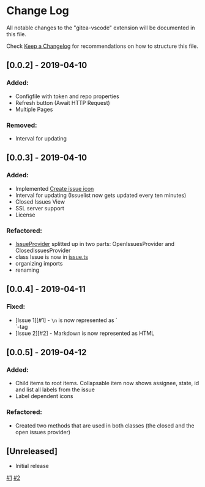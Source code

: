 # Change Log

All notable changes to the "gitea-vscode" extension will be documented in this file.

Check [Keep a Changelog](http://keepachangelog.com/) for recommendations on how to structure this file.

## [0.0.2] - 2019-04-10
### Added:
- Configfile with token and repo properties
- Refresh button (Await HTTP Request)
- Multiple Pages
### Removed:
- Interval for updating

## [0.0.3] - 2019-04-10
### Added:
- Implemented [Create issue icon](./resources/dark/create.svg)
- Interval for updating (Issuelist now gets updated every ten minutes)
- Closed Issues View
- SSL server support
- License
### Refactored:
- [IssueProvider](./src/issueProvider.ts) splitted up in two parts: OpenIssuesProvider and ClosedIssuesProvider
- class Issue is now in [issue.ts](./src/issue.ts)
- organizing imports
- renaming

## [0.0.4] - 2019-04-11
### Fixed:
- [Issue 1][#1] - `\n` is now represented as ´<br/>´-tag
- [Issue 2][#2] - Markdown is now represented as HTML

## [0.0.5] - 2019-04-12
### Added:
- Child items to root items. Collapsable item now shows assignee, state, id and list all labels from the issue
- Label dependent icons
### Refactored:
- Created two methods that are used in both classes (the closed and the open issues provider)


## [Unreleased]

- Initial release

[#1](https://github.com/IJustDev/Gitea-VSCode/issues/1)
[#2](https://github.com/IJustDev/Gitea-VSCode/issues/2)